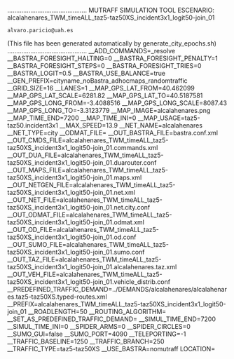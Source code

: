 .............................................
    MUTRAFF SIMULATION TOOL
    ESCENARIO: alcalahenares_TWM_timeALL_taz5-taz50XS_incident3x1_logit50-join_01

    alvaro.paricio@uah.es
(This file has been generated automatically by generate_city_epochs.sh)
.............................................
__ADD_COMMANDS=_resolve
__BASTRA_FORESIGHT_HALTING=0
__BASTRA_FORESIGHT_PENALTY=1
__BASTRA_FORESIGHT_STEPS=0
__BASTRA_FORESIGHT_TRIES=0
__BASTRA_LOGIT=0.5
__BASTRA_USE_BALANCE=true
__GEN_PREFIX=cityname_noBastra_adhocmaps_randomtraffic
__GRID_SIZE=16
__LANES=1
__MAP_GPS_LAT_FROM=40.462099
__MAP_GPS_LAT_SCALE=6281.82
__MAP_GPS_LAT_TO=40.5187581
__MAP_GPS_LONG_FROM=-3.4088516
__MAP_GPS_LONG_SCALE=8087.43
__MAP_GPS_LONG_TO=-3.3123779
__MAP_IMAGE=alcalahenares.png
__MAP_TIME_END=7200
__MAP_TIME_INI=0
__MAP_USAGE=taz5-taz50.incident3x1
__MAX_SPEED=13.9
__NET_NAME=alcalahenares
__NET_TYPE=city
__ODMAT_FILE=
__OUT_BASTRA_FILE=bastra.conf.xml
__OUT_CMDS_FILE=alcalahenares_TWM_timeALL_taz5-taz50XS_incident3x1_logit50-join_01.commands.xml
__OUT_DUA_FILE=alcalahenares_TWM_timeALL_taz5-taz50XS_incident3x1_logit50-join_01.duarouter.conf
__OUT_MAPS_FILE=alcalahenares_TWM_timeALL_taz5-taz50XS_incident3x1_logit50-join_01.maps.xml
__OUT_NETGEN_FILE=alcalahenares_TWM_timeALL_taz5-taz50XS_incident3x1_logit50-join_01.net.xml
__OUT_NET_FILE=alcalahenares_TWM_timeALL_taz5-taz50XS_incident3x1_logit50-join_01.net.city.conf
__OUT_ODMAT_FILE=alcalahenares_TWM_timeALL_taz5-taz50XS_incident3x1_logit50-join_01.odmat.xml
__OUT_OD_FILE=alcalahenares_TWM_timeALL_taz5-taz50XS_incident3x1_logit50-join_01.od.conf
__OUT_SUMO_FILE=alcalahenares_TWM_timeALL_taz5-taz50XS_incident3x1_logit50-join_01.sumo.conf
__OUT_TAZ_FILE=alcalahenares_TWM_timeALL_taz5-taz50XS_incident3x1_logit50-join_01.alcalahenares.taz.xml
__OUT_VEH_FILE=alcalahenares_TWM_timeALL_taz5-taz50XS_incident3x1_logit50-join_01.vehicle_distrib.conf
__PREDEFINED_TRAFFIC_DEMAND=../DEMANDS/alcalahenares/alcalahenares.taz5-taz50XS.typed-routes.xml
__PREFIX=alcalahenares_TWM_timeALL_taz5-taz50XS_incident3x1_logit50-join_01
__ROADLENGTH=50
__ROUTING_ALGORITHM=
__SET_AS_PREDEFINED_TRAFFIC_DEMAND=
__SIMUL_TIME_END=7200
__SIMUL_TIME_INI=0
__SPIDER_ARMS=0
__SPIDER_CIRCLES=0
__SUMO_GUI=false
__SUMO_PORT=4090
__TELEPORTING=-1
__TRAFFIC_BASELINE=1250
__TRAFFIC_BRANCH=250
__TRAFFIC_TYPE=taz5-taz50XS
__USE_BASTRA=nomutraff
LOCATION=    <location netOffset="-465343.12,-4479111.07" convBoundary="0.00,0.00,8087.43,6281.82" origBoundary="-3.408842,40.462103,-3.312420,40.518754" projParameter="+proj=utm +zone=30 +ellps=WGS84 +datum=WGS84 +units=m +no_defs"/>
